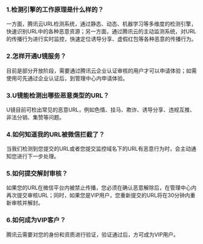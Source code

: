 ### 1.检测引擎的工作原理是什么样的？
一方面，腾讯云URL检测系统，通过静态、动态、机器学习等多维度的检测引擎，快速识别URL中的各种恶意资源；另一方面，通过腾讯云的主动监测系统，对URL的传播行为进行实时监控，快速定位诱导分享、虚假红包等各种恶意的传播行为。

### 2.怎样开通U镜服务？
目前是部分开放阶段，需要通过腾讯云企业认证审核的用户才可以申请体验；如需使用可先通过企业认证后，到管理中心内申请体验。

### 3.U镜能检测出哪些恶意类型的URL？
U镜目前可检出常见的恶意URL，例如色情、挂马、欺诈、诱导分享、违规互推、非法分销、集赞等问题。

### 4.如何知道我的URL被微信拦截了？
当我们检测到您提交的URL或者您提交监控域名下的URL有恶意行为时，会主动通知您进行下一步处理。

### 5.如何提交解封审核？
如果您的URL在微信平台内被禁止传播，您必须在确认恶意解除后，在管理中心内再次提交审核URL；同时，如果您是VIP用户，您重新提交的URL将在30分钟内重新审核并解封。

### 6.如何成为VIP客户？
腾讯云需要对您的身份和资质进行验证，验证通过后，方可成为VIP用户。


